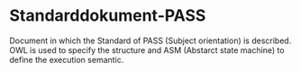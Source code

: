 # Standarddokument-PASS
Document in which the Standard of PASS (Subject orientation) is described. OWL is used to specify the structure and ASM (Abstarct state machine) to define the execution semantic.
